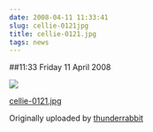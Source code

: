 ```yaml
---
date: 2008-04-11 11:33:41
slug: cellie-0121jpg
title: cellie-0121.jpg
tags: news
---
```


##11:33 Friday 11 April 2008


 [![](http://farm4.static.flickr.com/3134/2403990471_a29051d2c2.jpg)](http://www.flickr.com/photos/thunderrabbit/2403990471/)
   

 
  [cellie-0121.jpg](http://www.flickr.com/photos/thunderrabbit/2403990471/)
    

  Originally uploaded by [thunderrabbit](http://www.flickr.com/people/thunderrabbit/)
 




  


